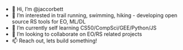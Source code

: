 - 👋 Hi, I’m @jaccorbett
- 👀 I’m interested in trail running, swimming, hiking - developing open source RS tools for EO, ML/DL
- 🌱 I’m currently self learning CS50/CompSci/GEE/Python/JS
- 💞️ I’m looking to collaborate on EO/RS related projects
- 📫 Reach out, lets build something!

<!---
jaccorbett/jaccorbett is a ✨ special ✨ repository because its `README.md` (this file) appears on your GitHub profile.
You can click the Preview link to take a look at your changes.
--->
